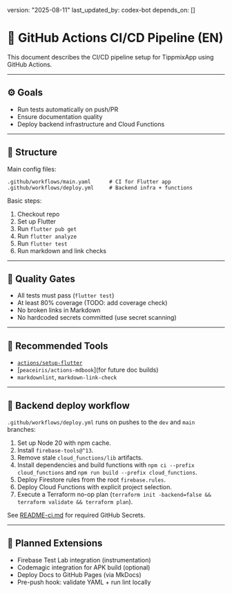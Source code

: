 version: "2025-08-11"
last_updated_by: codex-bot
depends_on: []

# 🚀 GitHub Actions CI/CD Pipeline (EN)

This document describes the CI/CD pipeline setup for TippmixApp using GitHub Actions.

---

## ⚙️ Goals

- Run tests automatically on push/PR
- Ensure documentation quality
- Deploy backend infrastructure and Cloud Functions

---

## 🧩 Structure

Main config files:

```
.github/workflows/main.yaml      # CI for Flutter app
.github/workflows/deploy.yml     # Backend infra + functions
```

Basic steps:

1. Checkout repo
2. Set up Flutter
3. Run `flutter pub get`
4. Run `flutter analyze`
5. Run `flutter test`
6. Run markdown and link checks

---

## 🧪 Quality Gates

- All tests must pass (`flutter test`)
- At least 80% coverage (TODO: add coverage check)
- No broken links in Markdown
- No hardcoded secrets committed (use secret scanning)

---

## 🧰 Recommended Tools

- [`actions/setup-flutter`](https://github.com/marketplace/actions/setup-flutter)
- \[`peaceiris/actions-mdbook`]\(for future doc builds)
- `markdownlint`, `markdown-link-check`

---

## 🚀 Backend deploy workflow

`.github/workflows/deploy.yml` runs on pushes to the `dev` and `main` branches:

1. Set up Node 20 with npm cache.
2. Install `firebase-tools@^13`.
3. Remove stale `cloud_functions/lib` artifacts.
4. Install dependencies and build functions with `npm ci --prefix cloud_functions` and `npm run build --prefix cloud_functions`.
5. Deploy Firestore rules from the root `firebase.rules`.
6. Deploy Cloud Functions with explicit project selection.
7. Execute a Terraform no-op plan (`terraform init -backend=false && terraform validate && terraform plan`).

See [README-ci.md](../../README-ci.md) for required GitHub Secrets.

---

## 🚧 Planned Extensions

- Firebase Test Lab integration (instrumentation)
- Codemagic integration for APK build (optional)
- Deploy Docs to GitHub Pages (via MkDocs)
- Pre-push hook: validate YAML + run lint locally
